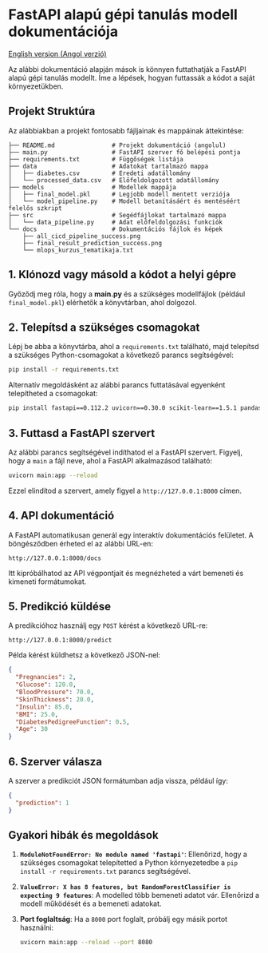 # FastAPI alapú gépi tanulás modell dokumentációja

[English version (Angol verzió)](README_en.md)

Az alábbi dokumentáció alapján mások is könnyen futtathatják a FastAPI alapú gépi tanulás modellt. Íme a lépések, hogyan futtassák a kódot a saját környezetükben.

## Projekt Struktúra

Az alábbiakban a projekt fontosabb fájljainak és mappáinak áttekintése:

```plaintext
├── README.md                # Projekt dokumentáció (angolul)
├── main.py                  # FastAPI szerver fő belépési pontja
├── requirements.txt         # Függőségek listája
├── data                     # Adatokat tartalmazó mappa
│   ├── diabetes.csv         # Eredeti adatállomány
│   └── processed_data.csv   # Előfeldolgozott adatállomány
├── models                   # Modellek mappája
│   ├── final_model.pkl      # Legjobb modell mentett verziója
│   └── model_pipeline.py    # Modell betanításáért és mentéséért felelős szkript
├── src                      # Segédfájlokat tartalmazó mappa
│   └── data_pipeline.py     # Adat előfeldolgozási funkciók
└── docs                     # Dokumentációs fájlok és képek
    ├── all_cicd_pipeline_success.png
    ├── final_result_prediction_success.png
    └── mlops_kurzus_tematikaja.txt
```

## 1. Klónozd vagy másold a kódot a helyi gépre

Győződj meg róla, hogy a **main.py** és a szükséges modellfájlok (például `final_model.pkl`) elérhetők a könyvtárban, ahol dolgozol.

## 2. Telepítsd a szükséges csomagokat

Lépj be abba a könyvtárba, ahol a `requirements.txt` található, majd telepítsd a szükséges Python-csomagokat a következő parancs segítségével:

```bash
pip install -r requirements.txt
```

Alternatív megoldásként az alábbi parancs futtatásával egyenként telepítheted a csomagokat:

```bash
pip install fastapi==0.112.2 uvicorn==0.30.0 scikit-learn==1.5.1 pandas==2.2.2 numpy==1.25.0 xgboost==2.1.1
```

## 3. Futtasd a FastAPI szervert

Az alábbi parancs segítségével indíthatod el a FastAPI szervert. Figyelj, hogy a `main` a fájl neve, ahol a FastAPI alkalmazásod található:

```bash
uvicorn main:app --reload
```

Ezzel elindítod a szervert, amely figyel a `http://127.0.0.1:8000` címen.

## 4. API dokumentáció

A FastAPI automatikusan generál egy interaktív dokumentációs felületet. A böngésződben érheted el az alábbi URL-en:

```plaintext
http://127.0.0.1:8000/docs
```

Itt kipróbálhatod az API végpontjait és megnézheted a várt bemeneti és kimeneti formátumokat.

## 5. Predikció küldése

A predikcióhoz használj egy `POST` kérést a következő URL-re:

```plaintext
http://127.0.0.1:8000/predict
```

Példa kérést küldhetsz a következő JSON-nel:

```json
{
  "Pregnancies": 2,
  "Glucose": 120.0,
  "BloodPressure": 70.0,
  "SkinThickness": 20.0,
  "Insulin": 85.0,
  "BMI": 25.0,
  "DiabetesPedigreeFunction": 0.5,
  "Age": 30
}
```

## 6. Szerver válasza

A szerver a predikciót JSON formátumban adja vissza, például így:

```json
{
  "prediction": 1
}
```

## Gyakori hibák és megoldások

1. **`ModuleNotFoundError: No module named 'fastapi'`**: Ellenőrizd, hogy a szükséges csomagokat telepítetted a Python környezetedbe a `pip install -r requirements.txt` parancs segítségével.

2. **`ValueError: X has 8 features, but RandomForestClassifier is expecting 9 features`**: A modelled több bemeneti adatot vár. Ellenőrizd a modell működését és a bemeneti adatokat.

3. **Port foglaltság**: Ha a `8000` port foglalt, próbálj egy másik portot használni:

   ```bash
   uvicorn main:app --reload --port 8080
   ```